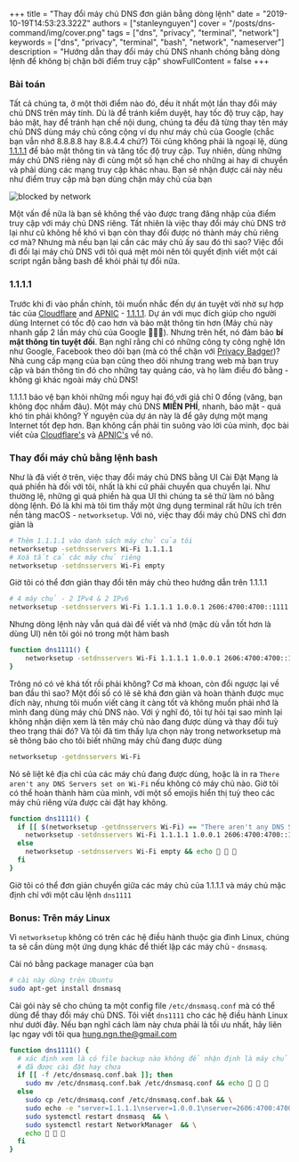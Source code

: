 +++
title = "Thay đổi máy chủ DNS đơn giản bằng dòng lệnh"
date = "2019-10-19T14:53:23.322Z"
authors = ["stanleynguyen"]
cover = "/posts/dns-command/img/cover.png"
tags = ["dns", "privacy", "terminal", "network"]
keywords = ["dns", "privacy", "terminal", "bash", "network", "nameserver"]
description = "Hướng dẫn thay đổi máy chủ DNS nhanh chóng bằng dòng lệnh để không bị chặn bởi điểm truy cập"
showFullContent = false
+++

### Bài toán

Tất cả chúng ta, ở một thời điểm nào đó, đều ít nhất một lần thay đổi máy chủ DNS trên máy tính.
Dù là để tránh kiểm duyệt, hay tốc độ truy cập, hay bảo mật, hay để tránh hạn chế nội dung, chúng ta đều đã từng thay tên máy chủ DNS dùng máy chủ công cộng ví dụ như máy chủ của Google (chắc bạn vẫn nhớ 8.8.8.8 hay 8.8.4.4 chứ?)
Tôi cũng không phải là ngoại lệ, dùng [1.1.1.1](https://1.1.1.1/dns/) để bảo mật thông tin và tăng tốc độ truy cập.
Tuy nhiên, dùng những máy chủ DNS riêng này đi cùng một số hạn chế cho những ai hay di chuyển và phải dùng các mạng truy cập khác nhau.
Bạn sẽ nhận được cái này nếu như điểm truy cập mà bạn dùng chặn máy chủ của bạn

![blocked by network](/posts/dns-command/img/blocked.png)

Một vấn đề nữa là bạn sẽ không thể vào được trang đăng nhập của điểm truy cập với máy chủ DNS riêng.
Tất nhiên là việc thay đổi máy chủ DNS trở lại như cũ không hề khó vì bạn còn thay đổi được nó thành máy chủ riêng cơ mà?
Nhưng mà nếu bạn lại cần các máy chủ ấy sau đó thì sao?
Việc đổi đi đổi lại máy chủ DNS với tôi quá mệt mỏi nên tôi quyết định viết một cái script ngắn bằng bash để khỏi phải tự đổi nữa.

### 1.1.1.1

Trước khi đi vào phần chính, tôi muốn nhắc đến dự án tuyệt vời nhờ sự hợp tác của [Cloudflare](https://www.cloudflare.com/) and [APNIC](https://www.apnic.net/) - [1.1.1.1](https://1.1.1.1/dns/).
Dự án với mục đích giúp cho người dùng Internet có tốc độ cao hơn và bảo mật thông tin hơn (Máy chủ này nhanh gấp 2 lần máy chủ của Google 🚀🚀🚀).
Nhưng trên hết, nó đảm bảo **bí mật thông tin tuyệt đối**.
Bạn nghĩ rằng chỉ có những công ty công nghệ lớn như Google, Facebook theo dõi bạn (mà có thể chặn với [Privacy Badger](https://www.eff.org/privacybadger))?
Nhà cung cấp mạng của bạn cũng theo dõi nhưng trang web mà bạn truy cập và bán thông tin đó cho những tay quảng cáo, và họ làm điều đó bằng - không gì khác ngoài máy chủ DNS!

1.1.1.1 bảo vệ bạn khỏi những mối nguy hại đó với giả chỉ 0 đồng (vâng, bạn không đọc nhầm đâu).
Một máy chủ DNS **MIỄN PHÍ**, nhanh, bảo mật - quá khó tin phải không?
Ý nguyện của dự án này là để gây dựng một mạng Internet tốt đẹp hơn.
Bạn không cần phải tin suông vào lời của mình, đọc bài viết của [Cloudflare's](https://blog.cloudflare.com/announcing-1111/) và [APNIC's](https://labs.apnic.net/?p=1127) về nó.

### Thay đổi máy chủ bằng lệnh bash

Như là đã viết ở trên, việc thay đổi máy chủ DNS bằng UI Cài Đặt Mạng là quá phiền hà đối với tôi, nhất là khi cứ phải chuyển qua chuyển lại.
Như thường lệ, những gì quá phiền hà qua UI thì chúng ta sẽ thử làm nó bằng dòng lệnh.
Đó là khi mà tôi tìm thấy một ứng dụng terminal rất hữu ích trên nền tảng macOS - `networksetup`.
Với nó, việc thay đổi máy chủ DNS chỉ đơn giản là

```bash
# Thêm 1.1.1.1 vào danh sách máy chủ của tôi
networksetup -setdnsservers Wi-Fi 1.1.1.1
# Xoá tất cả các máy chủ riêng
networksetup -setdnsservers Wi-Fi empty
```

Giờ tôi có thể đơn giản thay đổi tên máy chủ theo hướng dẫn trên 1.1.1.1

```bash
# 4 máy chủ - 2 IPv4 & 2 IPv6
networksetup -setdnsservers Wi-Fi 1.1.1.1 1.0.0.1 2606:4700:4700::1111 2606:4700:4700::1001
```

Nhưng dòng lệnh này vẫn quá dài để viết và nhớ (mặc dù vẫn tốt hơn là dùng UI) nên tôi gói nó trong một hàm bash

```bash
function dns1111() {
    networksetup -setdnsservers Wi-Fi 1.1.1.1 1.0.0.1 2606:4700:4700::1111 2606:4700:4700::1001
}
```

Trông nó có vẻ khá tốt rồi phải không? Cơ mà khoan, còn đổi ngược lại về ban đầu thì sao?
Một đối số có lẽ sẽ khá đơn giản và hoàn thành được mục đích này, nhưng tôi muốn viết càng ít càng tốt và không muốn phải nhớ là mình đang dùng máy chủ DNS nào.
Với ý nghĩ đó, tôi tự hỏi tại sao mình lại không nhận diện xem là tên máy chủ nào đang được dùng và thay đổi tuỳ theo trạng thái đó?
Và tôi đã tìm thấy lựa chọn này trong networksetup mà sẽ thông báo cho tôi biết những máy chủ đang được dùng

```bash
networksetup -getdnsservers Wi-Fi
```

Nó sẽ liệt kê địa chỉ của các máy chủ đang được dùng, hoặc là in ra `There aren't any DNS Servers set on Wi-Fi` nếu không có máy chủ nào.
Giờ tôi có thể hoàn thành hàm của mình, với một số emojis hiển thị tuỳ theo các máy chủ riêng vừa được cài đặt hay không.

```bash
function dns1111() {
  if [[ $(networksetup -getdnsservers Wi-Fi) == "There aren't any DNS Servers set on Wi-Fi"* ]]; then
    networksetup -setdnsservers Wi-Fi 1.1.1.1 1.0.0.1 2606:4700:4700::1111 2606:4700:4700::1001 && echo 🚀 🚀 🚀
  else
    networksetup -setdnsservers Wi-Fi empty && echo 🚦 🚦 🚦
  fi
}
```

Giờ tôi có thể đơn giản chuyển giữa các máy chủ của 1.1.1.1 và máy chủ mặc định chỉ với một câu lệnh `dns1111`

### Bonus: Trên máy Linux

Vì `networksetup` không có trên các hệ điều hành thuộc gia đình Linux, chúng ta sẽ cần dùng một ứng dụng khác để thiết lập các máy chủ - `dnsmasq`.

Cài nó bằng package manager của bạn

```bash
# cài này dùng trên Ubuntu
sudo apt-get install dnsmasq
```

Cài gói này sẽ cho chúng ta một config file `/etc/dnsmasq.conf` mà có thể dùng để thay đổi máy chủ DNS.
Tôi viết `dns1111` cho các hệ điều hành Linux như dưới đây.
Nếu bạn nghĩ cách làm này chưa phải là tối ưu nhất, hãy liên lạc ngay với tôi qua [hung.ngn.the@gmail.com](mailto:hung.ngn.the@gmail.com)

```bash
function dns1111() {
  # xác định xem là có file backup nào không để nhận định là máy chủ riêng
  # đã được cài đặt hay chưa
  if [[ -f /etc/dnsmasq.conf.bak ]]; then
    sudo mv /etc/dnsmasq.conf.bak /etc/dnsmasq.conf && echo 🚦 🚦 🚦
  else
    sudo cp /etc/dnsmasq.conf /etc/dnsmasq.conf.bak && \
    sudo echo -e "server=1.1.1.1\nserver=1.0.0.1\nserver=2606:4700:4700::1111\nserver=2606:4700:4700::1001" >> /etc/dnsmasq.conf && \
    sudo systemctl restart dnsmasq  && \
    sudo systemctl restart NetworkManager  && \
    echo 🚀 🚀 🚀
  fi
}
```
